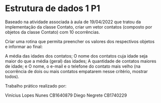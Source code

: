 # Estrutura de dados 1  P1

Baseado na atividade associada à aula de 19/04/2022 que tratou da implementação da classe Contato, criar um vetor contatos (composto por objetos da classe Contato) com 10 ocorrências.

Criar uma rotina que permita preencher os valores dos respectivos objetos e informar ao final:

A média das idades dos contatos;
O nome dos contatos cuja idade seja maior do que a média (geral) das idades;
A quantidade de contatos maiores de idade; e
O nome, o e-mail e o telefone do contato mais velho (na ocorrência de dois ou mais contatos empatarem nesse critério, mostrar todos).


Trabalho prático realizado por:

Vinícius Lopes Nunes      CB1640879
Diego Negrete             CB1740229
